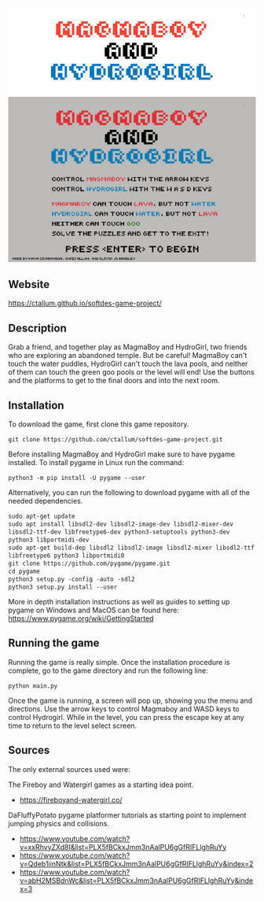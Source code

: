 
<p align="center">
  <img src=data/readme_images/banner.png alt="Game Logo"/>

  <img src=data/readme_images/full_run.gif alt="Game Demo"/>
</p>

## Website
https://ctallum.github.io/softdes-game-project/

## Description
Grab a friend, and together play as MagmaBoy and HydroGirl, two friends who are exploring an abandoned temple.
But be careful! MagmaBoy can't touch the water puddles, HydroGirl can't touch the lava pools, and neither of them can touch the green goo pools or the level will end! Use the buttons and the platforms to get to the final doors and into the next room. 

## Installation
To download the game, first clone this game repository.
```
git clone https://github.com/ctallum/softdes-game-project.git
```

Before installing MagmaBoy and HydroGirl make sure to have pygame installed.
  To install pygame in Linux run the command:
 ```
 python3 -m pip install -U pygame --user
 ```
 Alternatively, you can run the following to download pygame with all of the needed dependencies.
 ```
sudo apt-get update
sudo apt install libsdl2-dev libsdl2-image-dev libsdl2-mixer-dev libsdl2-ttf-dev libfreetype6-dev python3-setuptools python3-dev python3 libportmidi-dev
sudo apt-get build-dep libsdl2 libsdl2-image libsdl2-mixer libsdl2-ttf libfreetype6 python3 libportmidi0
git clone https://github.com/pygame/pygame.git
cd pygame
python3 setup.py -config -auto -sdl2
python3 setup.py install --user
 ```
More in depth installation instructions as well as guides to setting up pygame on Windows and MacOS can be found here:
https://www.pygame.org/wiki/GettingStarted
## Running the game

Running the game is really simple. Once the installation procedure is complete, go to the game directory and run the following line:
```
python main.py
```

Once the game is running, a screen will pop up, showing you the menu and directions. Use the arrow keys to control Magmaboy and WASD keys to control Hydrogirl. While in the level, you can press the escape key at any time to return to the level select screen.

## Sources
The only external sources used were: 

The Fireboy and Watergirl games as a starting idea point.
- https://fireboyand-watergirl.co/

DaFluffyPotato pygame platformer tutorials as starting point to implement jumping physics and collisions.
- https://www.youtube.com/watch?v=xxRhvyZXd8I&list=PLX5fBCkxJmm3nAalPU6gGfRIFLlghRuYy
- https://www.youtube.com/watch?v=Qdeb1iinNtk&list=PLX5fBCkxJmm3nAalPU6gGfRIFLlghRuYy&index=2
- https://www.youtube.com/watch?v=abH2MSBdnWc&list=PLX5fBCkxJmm3nAalPU6gGfRIFLlghRuYy&index=3
